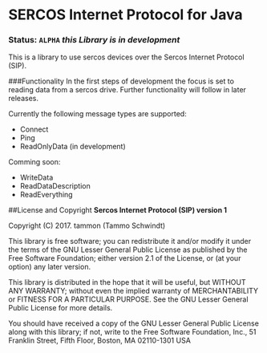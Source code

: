 # SERCOS Internet Protocol for Java
### Status: `ALPHA` _this Library is in development_
This is a library to use sercos devices over the Sercos Internet Protocol (SIP).

###Functionality
In the first steps of development the focus is set to reading data from a sercos drive.
Further functionality will follow in later releases.

Currently the following message types are supported:
* Connect
* Ping
* ReadOnlyData (in development)

Comming soon:
* WriteData
* ReadDataDescription
* ReadEverything

##License and Copyright
**Sercos Internet Protocol (SIP) version 1**

Copyright (C) 2017. tammon (Tammo Schwindt)

This library is free software; you can redistribute it and/or
modify it under the terms of the GNU Lesser General Public
License as published by the Free Software Foundation; either
version 2.1 of the License, or (at your option) any later version.

This library is distributed in the hope that it will be useful,
but WITHOUT ANY WARRANTY; without even the implied warranty of
MERCHANTABILITY or FITNESS FOR A PARTICULAR PURPOSE.  See the GNU
Lesser General Public License for more details.

You should have received a copy of the GNU Lesser General Public
License along with this library; if not, write to the Free Software
Foundation, Inc., 51 Franklin Street, Fifth Floor, Boston, MA  02110-1301  USA